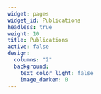 ```yaml
---
widget: pages
widget_id: Publications
headless: true
weight: 10
title: Publications
active: false
design:
  columns: "2"
  background:
    text_color_light: false
    image_darken: 0
---
```


